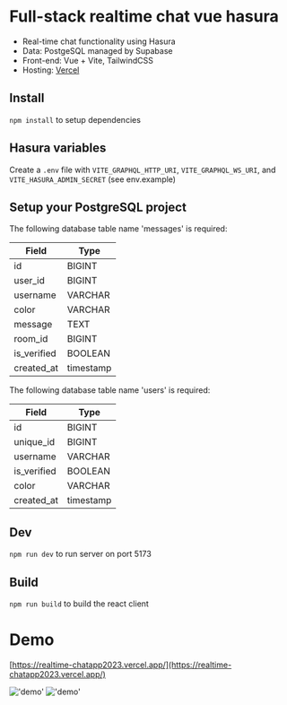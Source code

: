 # Full-stack realtime chat vue hasura
- Real-time chat functionality using Hasura
- Data: PostgeSQL managed by Supabase
- Front-end: Vue + Vite, TailwindCSS
- Hosting: [Vercel](https://vercel.com/)

## Install
`npm install` to setup dependencies

## Hasura variables

Create a `.env` file with `VITE_GRAPHQL_HTTP_URI`, `VITE_GRAPHQL_WS_URI`, and `VITE_HASURA_ADMIN_SECRET` (see env.example)

## Setup your PostgreSQL project

The following database table name 'messages' is required:

| Field            | Type      |
| ---------------- | --------- |
| id               | BIGINT    |
| user_id          | BIGINT    |      
| username         | VARCHAR   |
| color            | VARCHAR   |
| message          | TEXT      |
| room_id          | BIGINT    |
| is_verified      | BOOLEAN   |
| created_at       | timestamp |

The following database table name 'users' is required:

| Field            | Type      |
| ---------------- | --------- |
| id               | BIGINT    |
| unique_id        | BIGINT    |      
| username         | VARCHAR   |
| is_verified      | BOOLEAN   |
| color            | VARCHAR   |
| created_at       | timestamp |

## Dev

`npm run dev` to run server on port 5173

## Build

`npm run build` to build the react client

# Demo

[https://realtime-chatapp2023.vercel.app/](https://realtime-chatapp2023.vercel.app/)

!['demo'](https://realtime-chatapp2023.vercel.app/demo1.png "Dekstop View")
!['demo'](https://realtime-chatapp2023.vercel.app/demo2.jpg "Responsive Mobile View")
